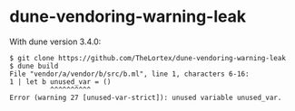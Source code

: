 # dune-vendoring-warning-leak

With dune version 3.4.0:
```
$ git clone https://github.com/TheLortex/dune-vendoring-warning-leak
$ dune build
File "vendor/a/vendor/b/src/b.ml", line 1, characters 6-16:
1 | let b unused_var = ()
          ^^^^^^^^^^
Error (warning 27 [unused-var-strict]): unused variable unused_var.
```
